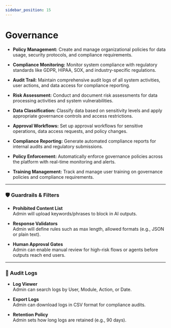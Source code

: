 ```yaml
---
sidebar_position: 15
---
```

# Governance

- **Policy Management:** Create and manage organizational policies for data usage, security protocols, and compliance requirements.

- **Compliance Monitoring:** Monitor system compliance with regulatory standards like GDPR, HIPAA, SOX, and industry-specific regulations.

- **Audit Trail:** Maintain comprehensive audit logs of all system activities, user actions, and data access for compliance reporting.

- **Risk Assessment:** Conduct and document risk assessments for data processing activities and system vulnerabilities.

- **Data Classification:** Classify data based on sensitivity levels and apply appropriate governance controls and access restrictions.

- **Approval Workflows:** Set up approval workflows for sensitive operations, data access requests, and policy changes.

- **Compliance Reporting:** Generate automated compliance reports for internal audits and regulatory submissions.

- **Policy Enforcement:** Automatically enforce governance policies across the platform with real-time monitoring and alerts.

- **Training Management:** Track and manage user training on governance policies and compliance requirements.

---

### 🛡️ Guardrails & Filters

- **Prohibited Content List**  
  Admin will upload keywords/phrases to block in AI outputs.

- **Response Validators**  
  Admin will define rules such as max length, allowed formats (e.g., JSON or plain text).

- **Human Approval Gates**  
  Admin can enable manual review for high-risk flows or agents before outputs reach end users.

---

### 📜 Audit Logs

- **Log Viewer**  
  Admin can search logs by User, Module, Action, or Date.

- **Export Logs**  
  Admin can download logs in CSV format for compliance audits.

- **Retention Policy**  
  Admin sets how long logs are retained (e.g., 90 days).
